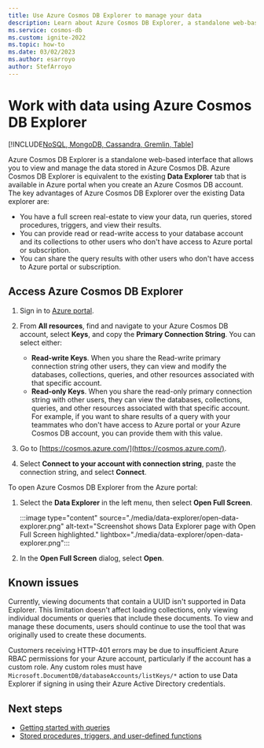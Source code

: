 ```yaml
---
title: Use Azure Cosmos DB Explorer to manage your data 
description: Learn about Azure Cosmos DB Explorer, a standalone web-based interface that allows you to view and manage the data stored in Azure Cosmos DB.
ms.service: cosmos-db
ms.custom: ignite-2022
ms.topic: how-to
ms.date: 03/02/2023
ms.author: esarroyo
author: StefArroyo 
---
```


# Work with data using Azure Cosmos DB Explorer 
[!INCLUDE[NoSQL, MongoDB, Cassandra, Gremlin, Table](includes/appliesto-nosql-mongodb-cassandra-gremlin-table.md)]

Azure Cosmos DB Explorer is a standalone web-based interface that allows you to view and manage the data stored in Azure Cosmos DB. Azure Cosmos DB Explorer is equivalent to the existing **Data Explorer** tab that is available in Azure portal when you create an Azure Cosmos DB account. The key advantages of Azure Cosmos DB Explorer over the existing Data explorer are:

- You have a full screen real-estate to view your data, run queries, stored procedures, triggers, and view their results.  
- You can provide read or read-write access to your database account and its collections to other users who don't have access to Azure portal or subscription.  
- You can share the query results with other users who don't have access to Azure portal or subscription.  

## Access Azure Cosmos DB Explorer

1. Sign in to [Azure portal](https://portal.azure.com/).

1. From **All resources**, find and navigate to your Azure Cosmos DB account, select **Keys**, and copy the **Primary Connection String**. You can select either:

   - **Read-write Keys**. When you share the Read-write primary connection string other users, they can view and modify the databases, collections, queries, and other resources associated with that specific account.
   - **Read-only Keys**. When you share the read-only primary connection string with other users, they can view the databases, collections, queries, and other resources associated with that specific account. For example, if you want to share results of a query with your teammates who don't have access to Azure portal or your Azure Cosmos DB account, you can provide them with this value.

1. Go to [https://cosmos.azure.com/](https://cosmos.azure.com/).

1. Select **Connect to your account with connection string**, paste the connection string, and select **Connect**.

To open Azure Cosmos DB Explorer from the Azure portal:

1. Select the **Data Explorer** in the left menu, then select **Open Full Screen**.

   :::image type="content" source="./media/data-explorer/open-data-explorer.png" alt-text="Screenshot shows Data Explorer page with Open Full Screen highlighted." lightbox="./media/data-explorer/open-data-explorer.png":::

1. In the **Open Full Screen** dialog, select **Open**.

## Known issues

Currently, viewing documents that contain a UUID isn't supported in Data Explorer. This limitation doesn't affect loading collections, only viewing individual documents or queries that include these documents. To view and manage these documents, users should continue to use the tool that was originally used to create these documents.

Customers receiving HTTP-401 errors may be due to insufficient Azure RBAC permissions for your Azure account, particularly if the account has a custom role. Any custom roles must have `Microsoft.DocumentDB/databaseAccounts/listKeys/*` action to use Data Explorer if signing in using their Azure Active Directory credentials.

## Next steps

- [Getting started with queries](nosql/query/getting-started.md)
- [Stored procedures, triggers, and user-defined functions](stored-procedures-triggers-udfs.md)
